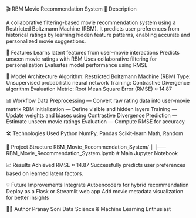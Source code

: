 🎬 RBM Movie Recommendation System
📄 Description

A collaborative filtering-based movie recommendation system using a Restricted Boltzmann Machine (RBM). It predicts user preferences from historical ratings by learning hidden feature patterns, enabling accurate and personalized movie suggestions.

🚀 Features
Learns latent features from user–movie interactions
Predicts unseen movie ratings with RBM
Uses collaborative filtering for personalization
Evaluates model performance using RMSE

🧠 Model Architecture
Algorithm: Restricted Boltzmann Machine (RBM)
Type: Unsupervised probabilistic neural network
Training: Contrastive Divergence algorithm
Evaluation Metric: Root Mean Square Error (RMSE) ≈ 14.87

📊 Workflow
Data Preprocessing — Convert raw rating data into user–movie matrix
RBM Initialization — Define visible and hidden layers
Training — Update weights and biases using Contrastive Divergence
Prediction — Estimate unseen movie ratings
Evaluation — Compute RMSE for accuracy

🛠️ Technologies Used
Python
NumPy, Pandas
Scikit-learn
Math, Random

📁 Project Structure
RBM_Movie_Recommendation_System/
│
├── RBM_Movie_Recommendation_System.ipynb   # Main Jupyter Notebook


📈 Results
Achieved RMSE ≈ 14.87
Successfully predicts user preferences based on learned latent factors.

💡 Future Improvements
Integrate Autoencoders for hybrid recommendation
Deploy as a Flask or Streamlit web app
Add movie metadata visualization for better insights

👨‍💻 Author
Pranay Soni
Data Science & Machine Learning Enthusiast
